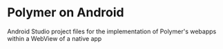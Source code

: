 # Polymer on Android

Android Studio project files for the implementation of Polymer's webapps within a WebView of a native app

